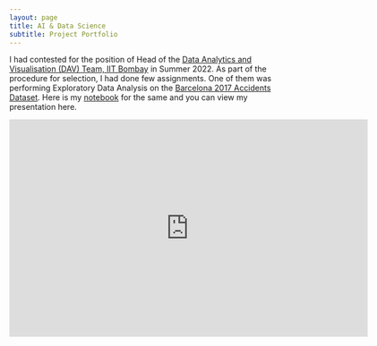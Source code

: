 ```yaml
---
layout: page
title: AI & Data Science
subtitle: Project Portfolio
---
```

I had contested for the position of Head of the [Data Analytics and Visualisation (DAV) Team, IIT Bombay](https://in.linkedin.com/company/dav-team-iit-bombay) in Summer 2022. As part of the procedure for selection, I had done few assignments. One of them was performing Exploratory Data Analysis on the [Barcelona 2017 Accidents Dataset](https://www.kaggle.com/datasets/xvivancos/barcelona-data-sets). Here is my [notebook]() for the same and you can view my presentation here.
<iframe src="https://docs.google.com/presentation/d/e/2PACX-1vQCmjsSH6tI8XEiZqUUaFo1dLFpN7IeB988dlI1BD2ZTT0MI74Is2YIYgrMO3S88g/embed?start=false&loop=false&delayms=3000" frameborder="0" width="640" height="389" allowfullscreen="true" mozallowfullscreen="true" webkitallowfullscreen="true"></iframe>

